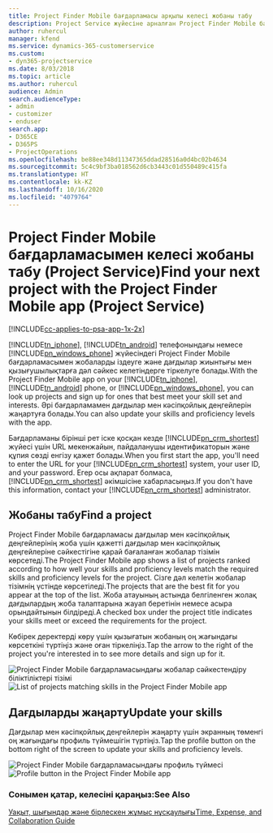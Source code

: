 ```yaml
---
title: Project Finder Mobile бағдарламасы арқылы келесі жобаны табу
description: Project Service жүйесіне арналған Project Finder Mobile бағдарламасымен келесі жобаны табу жолы
author: ruhercul
manager: kfend
ms.service: dynamics-365-customerservice
ms.custom:
- dyn365-projectservice
ms.date: 8/03/2018
ms.topic: article
ms.author: ruhercul
audience: Admin
search.audienceType:
- admin
- customizer
- enduser
search.app:
- D365CE
- D365PS
- ProjectOperations
ms.openlocfilehash: be88ee348d11347365ddad28516a0d4bc02b4634
ms.sourcegitcommit: 5c4c9bf3ba018562d6cb3443c01d550489c415fa
ms.translationtype: HT
ms.contentlocale: kk-KZ
ms.lasthandoff: 10/16/2020
ms.locfileid: "4079764"
---
```

# <a name="find-your-next-project-with-the-project-finder-mobile-app-project-service"></a><span data-ttu-id="95e92-103">Project Finder Mobile бағдарламасымен келесі жобаны табу (Project Service)</span><span class="sxs-lookup"><span data-stu-id="95e92-103">Find your next project with the Project Finder Mobile app (Project Service)</span></span>

[!INCLUDE[cc-applies-to-psa-app-1x-2x](../includes/cc-applies-to-psa-app-1x-2x.md)]

<span data-ttu-id="95e92-104">[!INCLUDE[tn_iphone](../includes/tn-iphone.md)], [!INCLUDE[tn_android](../includes/tn-android.md)] телефонындағы немесе [!INCLUDE[pn_windows_phone](../includes/pn-windows-phone.md)] жүйесіндегі Project Finder Mobile бағдарламасымен жобаларды іздеуге және дағдылар жиынтығы мен қызығушылықтарға дәл сәйкес келетіндерге тіркелуге болады.</span><span class="sxs-lookup"><span data-stu-id="95e92-104">With the Project Finder Mobile app on your [!INCLUDE[tn_iphone](../includes/tn-iphone.md)], [!INCLUDE[tn_android](../includes/tn-android.md)] phone, or [!INCLUDE[pn_windows_phone](../includes/pn-windows-phone.md)], you can look up projects and sign up for ones that best meet your skill set and interests.</span></span> <span data-ttu-id="95e92-105">Әрі бағдарламамен дағдылар мен кәсіпқойлық деңгейлерін жаңартуға болады.</span><span class="sxs-lookup"><span data-stu-id="95e92-105">You can also update your skills and proficiency levels with the app.</span></span>  
  
 <span data-ttu-id="95e92-106">Бағдарламаны бірінші рет іске қосқан кезде [!INCLUDE[pn_crm_shortest](../includes/pn-crm-shortest.md)] жүйесі үшін URL мекенжайын, пайдаланушы идентификаторын және құпия сөзді енгізу қажет болады.</span><span class="sxs-lookup"><span data-stu-id="95e92-106">When you first start the app, you'll need to enter the URL for your [!INCLUDE[pn_crm_shortest](../includes/pn-crm-shortest.md)] system, your user ID, and your password.</span></span> <span data-ttu-id="95e92-107">Егер осы ақпарат болмаса, [!INCLUDE[pn_crm_shortest](../includes/pn-crm-shortest.md)] әкімшісіне хабарласыңыз.</span><span class="sxs-lookup"><span data-stu-id="95e92-107">If you don't have this information,  contact your [!INCLUDE[pn_crm_shortest](../includes/pn-crm-shortest.md)] administrator.</span></span>  
  
## <a name="find-a-project"></a><span data-ttu-id="95e92-108">Жобаны табу</span><span class="sxs-lookup"><span data-stu-id="95e92-108">Find a project</span></span>  
 <span data-ttu-id="95e92-109">Project Finder Mobile бағдарламасы дағдылар мен кәсіпқойлық деңгейлерінің жоба үшін қажетті дағдылар мен кәсіпқойлық деңгейлеріне сәйкестігіне қарай бағаланған жобалар тізімін көрсетеді.</span><span class="sxs-lookup"><span data-stu-id="95e92-109">The Project Finder Mobile app shows a list of projects ranked according to how well your skills and proficiency levels match the required skills and proficiency levels for the project.</span></span> <span data-ttu-id="95e92-110">Сізге дәл келетін жобалар тізімнің үстінде көрсетіледі.</span><span class="sxs-lookup"><span data-stu-id="95e92-110">The projects that are the best fit for you appear at the top of the list.</span></span> <span data-ttu-id="95e92-111">Жоба атауының астында белгіленген жолақ дағдылардың жоба талаптарына жауап беретінін немесе асыра орындайтынын білдіреді.</span><span class="sxs-lookup"><span data-stu-id="95e92-111">A checked box under the project title indicates your skills meet or exceed the requirements for the project.</span></span>  
  
 <span data-ttu-id="95e92-112">Көбірек деректерді көру үшін қызығатын жобаның оң жағындағы көрсеткіні түртіңіз және оған тіркеліңіз.</span><span class="sxs-lookup"><span data-stu-id="95e92-112">Tap the arrow to the right of the project you're interested in to see more details and sign up for it.</span></span>  
  
 <span data-ttu-id="95e92-113">![Project Finder Mobile бағдарламасындағы жобалар сәйкестендіру біліктіліктері тізімі](../psa/media/project-service-project-finder-list.png "Project Finder Mobile бағдарламасындағы жобалар сәйкестендіру біліктіліктері тізімі")</span><span class="sxs-lookup"><span data-stu-id="95e92-113">![List of projects matching skills in the Project Finder Mobile app](../psa/media/project-service-project-finder-list.png "List of projects matching skills in the Project Finder Mobile app")</span></span>  
  
## <a name="update-your-skills"></a><span data-ttu-id="95e92-114">Дағдыларды жаңарту</span><span class="sxs-lookup"><span data-stu-id="95e92-114">Update your skills</span></span>  
 <span data-ttu-id="95e92-115">Дағдылар мен кәсіпқойлық деңгейлерін жаңарту үшін экранның төменгі оң жағындағы профиль түймешігін түртіңіз.</span><span class="sxs-lookup"><span data-stu-id="95e92-115">Tap the profile button on the bottom right of the screen to update your skills and proficiency levels.</span></span>  
  
 <span data-ttu-id="95e92-116">![Project Finder Mobile бағдарламасындағы профиль түймесі](../psa/media/project-service-project-finder-profile.png "Project Finder Mobile бағдарламасындағы профиль түймесі")</span><span class="sxs-lookup"><span data-stu-id="95e92-116">![Profile button in the Project Finder Mobile app](../psa/media/project-service-project-finder-profile.png "Profile button in the Project Finder Mobile app")</span></span>  
  
### <a name="see-also"></a><span data-ttu-id="95e92-117">Сонымен қатар, келесіні қараңыз:</span><span class="sxs-lookup"><span data-stu-id="95e92-117">See Also</span></span>  
 [<span data-ttu-id="95e92-118">Уақыт, шығындар және бірлескен жұмыс нұсқаулығы</span><span class="sxs-lookup"><span data-stu-id="95e92-118">Time, Expense, and Collaboration Guide</span></span>](../psa/time-expense-collaboration-guide.md)
